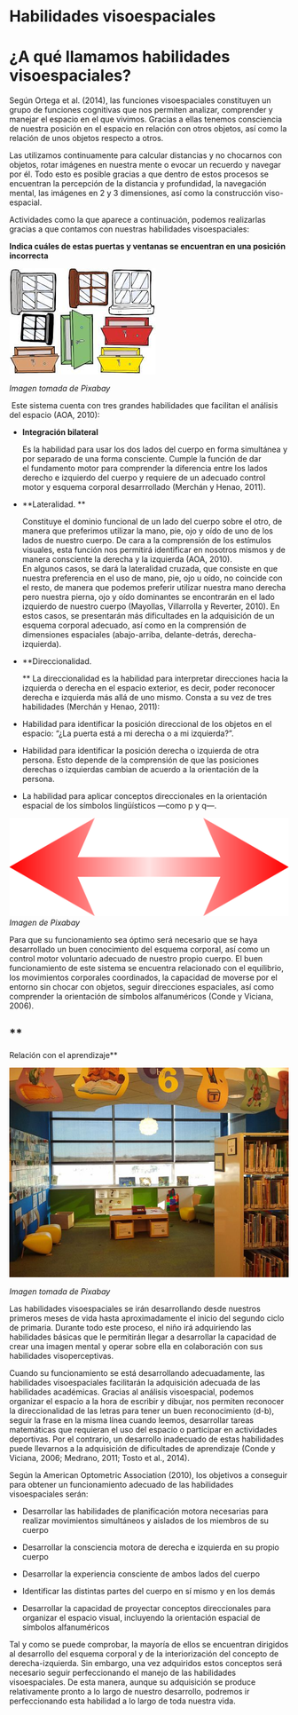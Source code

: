 # Habilidades visoespaciales

# ¿A qué llamamos habilidades visoespaciales?

Según Ortega et al. (2014), las funciones visoespaciales constituyen un grupo de funciones cognitivas que nos permiten analizar, comprender y manejar el espacio en el que vivimos. Gracias a ellas tenemos consciencia de nuestra posición en el espacio en relación con otros objetos, así como la relación de unos objetos respecto a otros.

Las utilizamos continuamente para calcular distancias y no chocarnos con objetos, rotar imágenes en nuestra mente o evocar un recuerdo y navegar por él. Todo esto es posible gracias a que dentro de estos procesos se encuentran la percepción de la distancia y profundidad, la navegación mental, las imágenes en 2 y 3 dimensiones, así como la construcción viso-espacial.

Actividades como la que aparece a continuación, podemos realizarlas gracias a que contamos con nuestras habilidades visoespaciales: 

  
  
**Indica cuáles de estas puertas y ventanas se encuentran en una posición incorrecta**  
  


![puertas y ventanas](img/Ventanas_y_puertas.jpg)


_Imagen tomada de Pixabay_

 Este sistema cuenta con tres grandes habilidades que facilitan el análisis del espacio (AOA, 2010): 

*   **Integración bilateral**
    
    Es la habilidad para usar los dos lados del cuerpo en forma simultánea y por separado de una forma consciente. Cumple la función de dar el fundamento motor para comprender la diferencia entre los lados derecho e izquierdo del cuerpo y requiere de un adecuado control motor y esquema corporal desarrrollado (Merchán y Henao, 2011).
*   **Lateralidad. **
    
    Constituye el dominio funcional de un lado del cuerpo sobre el otro, de manera que preferimos utilizar la mano, pie, ojo y oído de uno de los lados de nuestro cuerpo. De cara a la comprensión de los estímulos visuales, esta función nos permitirá identificar en nosotros mismos y de manera consciente la derecha y la izquierda (AOA, 2010).   
    En algunos casos, se dará la lateralidad cruzada, que consiste en que nuestra preferencia en el uso de mano, pie, ojo u oído, no coincide con el resto, de manera que podemos preferir utilizar nuestra mano derecha pero nuestra pierna, ojo y oído dominantes se encontrarán en el lado izquierdo de nuestro cuerpo (Mayollas, Villarrolla y Reverter, 2010). En estos casos, se presentarán más dificultades en la adquisición de un esquema corporal adecuado, así como en la comprensión de dimensiones espaciales (abajo-arriba, delante-detrás, derecha-izquierda).   
      
    
*   **Direccionalidad.   
      
    **
La direccionalidad es la habilidad para interpretar direcciones hacia la izquierda o derecha en el espacio exterior, es decir, poder reconocer derecha e izquierda más allá de uno mismo. Consta a su vez de tres habilidades (Merchán y Henao, 2011): 

*   Habilidad para identificar la posición direccional de los objetos en el espacio: “¿La puerta está a mi derecha o a mi izquierda?”.
    
*   Habilidad para identificar la posición derecha o izquierda de otra persona. Esto depende de la comprensión de que las posiciones derechas o izquierdas cambian de acuerdo a la orientación de la persona. 
    
*   La habilidad para aplicar conceptos direccionales en la orientación espacial de los símbolos lingüísticos —como p y q—.  
      
      
    


![flecha bidireccional](img/red-arrow-1338626__480.png)_Imagen de Pixabay_


Para que su funcionamiento sea óptimo será necesario que se haya desarrollado un buen conocimiento del esquema corporal, así como un control motor voluntario adecuado de nuestro propio cuerpo. El buen funcionamiento de este sistema se encuentra relacionado con el equilibrio, los movimientos corporales coordinados, la capacidad de moverse por el entorno sin chocar con objetos, seguir direcciones espaciales, así como comprender la orientación de símbolos alfanuméricos (Conde y Viciana, 2006). 

## **  
  
Relación con el aprendizaje**


![librería de niños](img/childrens-library-1008229__480.jpg)


_Imagen tomada de Pixabay_

Las habilidades visoespaciales se irán desarrollando desde nuestros primeros meses de vida hasta aproximadamente el inicio del segundo ciclo de primaria. Durante todo este proceso, el niño irá adquiriendo las habilidades básicas que le permitirán llegar a desarrollar la capacidad de crear una imagen mental y operar sobre ella en colaboración con sus habilidades visoperceptivas.

Cuando su funcionamiento se está desarrollando adecuadamente, las habilidades visoespaciales facilitarán la adquisición adecuada de las habilidades académicas. Gracias al análisis visoespacial, podemos organizar el espacio a la hora de escribir y dibujar, nos permiten reconocer la direccionalidad de las letras para tener un buen reconocimiento (d-b), seguir la frase en la misma línea cuando leemos, desarrollar tareas matemáticas que requieran el uso del espacio o participar en actividades deportivas. Por el contrario, un desarrollo inadecuado de estas habilidades puede llevarnos a la adquisición de dificultades de aprendizaje (Conde y Viciana, 2006; Medrano, 2011; Tosto et al., 2014).

  
  
Según la American Optometric Association (2010), los objetivos a conseguir para obtener un funcionamiento adecuado de las habilidades visoespaciales serán:

*   Desarrollar las habilidades de planificación motora necesarias para realizar movimientos simultáneos y aislados de los miembros de su cuerpo
    
*   Desarrollar la consciencia motora de derecha e izquierda en su propio cuerpo 
    
*   Desarrollar la experiencia consciente de ambos lados del cuerpo
    
*   Identificar las distintas partes del cuerpo en sí mismo y en los demás 
    
*   Desarrollar la capacidad de proyectar conceptos direccionales para organizar el espacio visual, incluyendo la orientación espacial de símbolos alfanuméricos
    

Tal y como se puede comprobar, la mayoría de ellos se encuentran dirigidos al desarrollo del esquema corporal y de la interiorización del concepto de derecha-izquierda. Sin embargo, una vez adquiridos estos conceptos será necesario seguir perfeccionando el manejo de las habilidades visoespaciales. De esta manera, aunque su adquisición se produce relativamente pronto a lo largo de nuestro desarrollo, podremos ir perfeccionando esta habilidad a lo largo de toda nuestra vida.